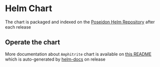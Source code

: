 # Helm Chart

The chart is packaged and indexed on the [Poseidon Helm Repository](https://github.com/AlexisMtr/poseidon-helm-chart) after each release

## Operate the chart
More documentation about `Amphitrite` chart is available on [this README](./amphitrite/README.md) which is auto-generated by [helm-docs](https://github.com/norwoodj/helm-docs) on release